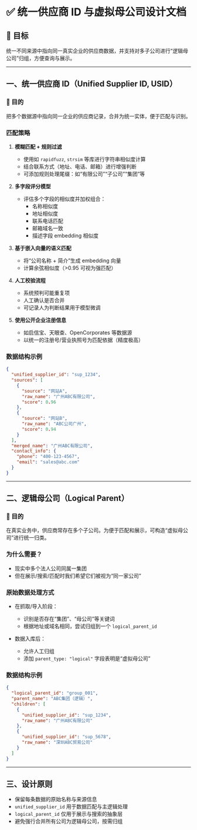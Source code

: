 
# ✅ 统一供应商 ID 与虚拟母公司设计文档

## 🎯 目标
统一不同来源中指向同一真实企业的供应商数据，并支持对多子公司进行“逻辑母公司”归组，方便查询与展示。

---

## 一、统一供应商 ID（Unified Supplier ID, USID）

### 📌 目的
把多个数据源中指向同一企业的供应商记录，合并为统一实体，便于匹配与识别。

### 匹配策略

1. **模糊匹配 + 规则过滤**
   - 使用如 `rapidfuzz`, `strsim` 等库进行字符串相似度计算
   - 结合联系方式（地址、电话、邮箱）进行增强判断
   - 可添加规则处理尾缀：如“有限公司”“子公司”“集团”等

2. **多字段评分模型**
   - 评估多个字段的相似度并加权组合：
     - 名称相似度
     - 地址相似度
     - 联系电话匹配
     - 邮箱域名一致
     - 描述字段 embedding 相似度

3. **基于嵌入向量的语义匹配**
   - 将“公司名称 + 简介”生成 embedding 向量
   - 计算余弦相似度（>0.95 可视为强匹配）

4. **人工校验流程**
   - 系统预判可能重复项
   - 人工确认是否合并
   - 可记录人为判断结果用于模型微调

5. **使用公开企业注册信息**
   - 如启信宝、天眼查、OpenCorporates 等数据源
   - 以统一的注册号/营业执照号为匹配依据（精度极高）

### 数据结构示例

```json
{
  "unified_supplier_id": "sup_1234",
  "sources": [
    {
      "source": "网站A",
      "raw_name": "广州ABC有限公司",
      "score": 0.96
    },
    {
      "source": "网站B",
      "raw_name": "ABC公司广州",
      "score": 0.94
    }
  ],
  "merged_name": "广州ABC有限公司",
  "contact_info": {
    "phone": "400-123-4567",
    "email": "sales@abc.com"
  }
}
```

---

## 二、逻辑母公司（Logical Parent）

### 📌 目的
在真实业务中，供应商常存在多个子公司。为便于匹配和展示，可构造“虚拟母公司”进行统一归类。

### 为什么需要？
- 现实中多个法人公司同属一集团
- 但在展示/搜索/匹配时我们希望它们被视为“同一家公司”

### 原始数据处理方式

- 在抓取/导入阶段：
  - 识别是否存在“集团”、“母公司”等关键词
  - 根据地址或域名相同，尝试归组到一个 `logical_parent_id`

- 数据入库后：
  - 允许人工归组
  - 添加 `parent_type: "logical"` 字段表明是“虚拟母公司”

### 数据结构示例

```json
{
  "logical_parent_id": "group_001",
  "parent_name": "ABC集团（逻辑）",
  "children": [
    {
      "unified_supplier_id": "sup_1234",
      "raw_name": "广州ABC有限公司"
    },
    {
      "unified_supplier_id": "sup_5678",
      "raw_name": "深圳ABC贸易公司"
    }
  ]
}
```

---

## 三、设计原则

- 保留每条数据的原始名称与来源信息
- `unified_supplier_id` 用于数据匹配与主逻辑处理
- `logical_parent_id` 仅用于展示与搜索的抽象层
- 避免强行合并所有公司为逻辑母公司，按需归组

